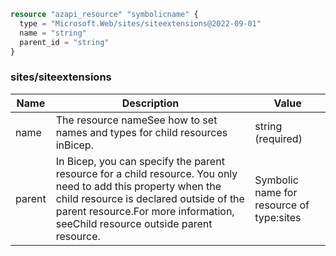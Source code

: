 ```terraform
resource "azapi_resource" "symbolicname" {
  type = "Microsoft.Web/sites/siteextensions@2022-09-01"
  name = "string"
  parent_id = "string"
}

```

### sites/siteextensions

| Name | Description | Value |
|-|-|-|
| name | The resource nameSee how to set names and types for child resources inBicep. | string (required) |
| parent | In Bicep, you can specify the parent resource for a child resource. You only need to add this property when the child resource is declared outside of the parent resource.For more information, seeChild resource outside parent resource. | Symbolic name for resource of type:sites |


